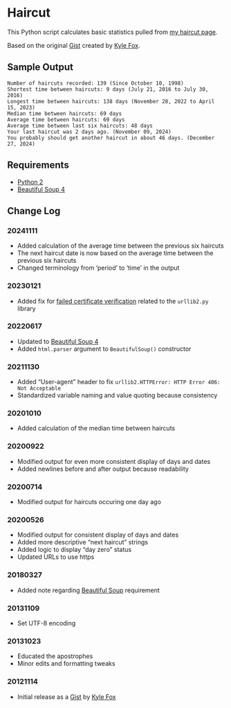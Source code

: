# Haircut

This Python script calculates basic statistics pulled from [my haircut page](https://splorp.com/about/haircut/).

Based on the original [Gist](https://gist.github.com/kylefox/654113) created by [Kyle Fox](https://github.com/kylefox/).

## Sample Output

```
Number of haircuts recorded: 139 (Since October 10, 1998)
Shortest time between haircuts: 9 days (July 21, 2016 to July 30, 2016)
Longest time between haircuts: 138 days (November 28, 2022 to April 15, 2023)
Median time between haircuts: 69 days
Average time between haircuts: 69 days
Average time between last six haircuts: 48 days
Your last haircut was 2 days ago. (November 09, 2024)
You probably should get another haircut in about 46 days. (December 27, 2024)
```

## Requirements

+ [Python 2](https://www.python.org/downloads/)
+ [Beautiful Soup 4](https://www.crummy.com/software/BeautifulSoup/)

## Change Log

### 20241111
+ Added calculation of the average time between the previous six haircuts
+ The next haircut date is now based on the average time between the previous six haircuts
+ Changed terminology from ‘period’ to ‘time’ in the output

### 20230121
+ Added fix for [failed certificate verification](https://web.archive.org/web/20190428084018/http://blog.pengyifan.com/how-to-fix-python-ssl-certificate_verify_failed/) related to the `urllib2.py` library

### 20220617
+ Updated to [Beautiful Soup 4](https://www.crummy.com/software/BeautifulSoup/)
+ Added `html.parser` argument to `BeautifulSoup()` constructor

### 20211130
+ Added “User-agent” header to fix `urllib2.HTTPError: HTTP Error 406: Not Acceptable`
+ Standardized variable naming and value quoting because consistency

### 20201010
+ Added calculation of the median time between haircuts

### 20200922
+ Modified output for even more consistent display of days and dates
+ Added newlines before and after output because readability

### 20200714
+ Modified output for haircuts occuring one day ago

### 20200526
+ Modified output for consistent display of days and dates
+ Added more descriptive “next haircut” strings
+ Added logic to display “day zero” status
+ Updated URLs to use https

### 20180327
+ Added note regarding [Beautiful Soup](https://www.crummy.com/software/BeautifulSoup/) requirement

### 20131109
+ Set UTF-8 encoding

### 20131023
+ Educated the apostrophes
+ Minor edits and formatting tweaks

### 20121114
+ Initial release as a [Gist](https://gist.github.com/kylefox/654113) by [Kyle Fox](https://github.com/kylefox/)
